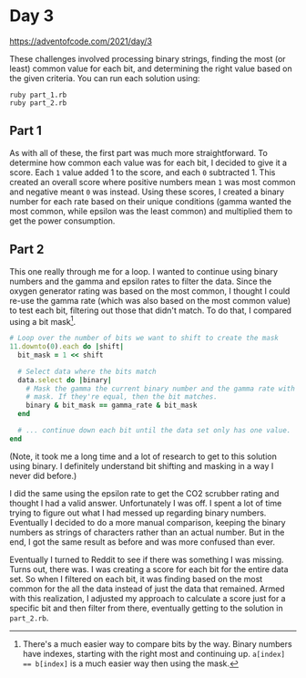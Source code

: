 # Day 3

https://adventofcode.com/2021/day/3

These challenges involved processing binary strings, finding the most (or least) common value for each bit, and determining the right value based on the given criteria. You can run each solution using:

```
ruby part_1.rb
ruby part_2.rb
```

## Part 1

As with all of these, the first part was much more straightforward. To determine how common each value was for each bit, I decided to give it a score. Each `1` value added 1 to the score, and each `0` subtracted 1. This created an overall score where positive numbers mean `1` was most common and negative meant `0` was instead. Using these scores, I created a binary number for each rate based on their unique conditions (gamma wanted the most common, while epsilon was the least common) and multiplied them to get the power consumption.

## Part 2

This one really through me for a loop. I wanted to continue using binary numbers and the gamma and epsilon rates to filter the data. Since the oxygen generator rating was based on the most common, I thought I could re-use the gamma rate (which was also based on the most common value) to test each bit, filtering out those that didn't match. To do that, I compared using a bit mask[^1].

[^1]: There's a much easier way to compare bits by the way. Binary numbers have indexes, starting with the right most and continuing up. `a[index] == b[index]` is a much easier way then using the mask.

```ruby
# Loop over the number of bits we want to shift to create the mask
11.downto(0).each do |shift|
  bit_mask = 1 << shift

  # Select data where the bits match
  data.select do |binary|
    # Mask the gamma the current binary number and the gamma rate with the bit
    # mask. If they're equal, then the bit matches.
    binary & bit_mask == gamma_rate & bit_mask
  end

  # ... continue down each bit until the data set only has one value.
end
```

(Note, it took me a long time and a lot of research to get to this solution using binary. I definitely understand bit shifting and masking in a way I never did before.)

I did the same using the epsilon rate to get the CO2 scrubber rating and thought I had a valid answer. Unfortunately I was off. I spent a lot of time trying to figure out what I had messed up regarding binary numbers. Eventually I decided to do a more manual comparison, keeping the binary numbers as strings of characters rather than an actual number. But in the end, I got the same result as before and was more confused than ever.

Eventually I turned to Reddit to see if there was something I was missing. Turns out, there was. I was creating a score for each bit for the entire data set. So when I filtered on each bit, it was finding based on the most common for the all the data instead of just the data that remained. Armed with this realization, I adjusted my approach to calculate a score just for a specific bit and then filter from there, eventually getting to the solution in `part_2.rb`.
